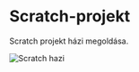 # Scratch-projekt
Scratch projekt házi megoldása.

![Scratch hazi](https://user-images.githubusercontent.com/60934748/75627535-43158e00-5bd1-11ea-9887-5ff6e992d6e7.jpg)
